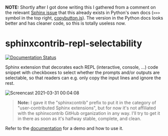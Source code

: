 **NOTE:** Shortly after I got done writing this I gathered from a comment on
the relevant [Sphinx issue](https://github.com/sphinx-doc/sphinx/pull/6727#issuecomment-541393869)
that this already exists in Python's own docs (``>>>`` symbol in the top right,
[copybutton.js](https://docs.python.org/3/_static/copybutton.js)). The version
in the Python docs looks better and has cleaner code, so this is totally
useless now.


sphinxcontrib-repl-selectability
================================

[![Documentation Status](https://readthedocs.org/projects/sphinxcontrib-repl-selectability/badge/?version=latest)](https://sphinxcontrib-repl-selectability.readthedocs.io/en/latest/?badge=latest)

Sphinx extension that decorates each REPL (interactive, console, ...) code
snippet with checkboxes to select whether the prompts and/or outputs are
selectable, so that readers can e.g. only copy the input lines and ignore the
rest.

![Screencast 2021-03-31 00:04:08](https://user-images.githubusercontent.com/3827982/113063318-67b5ae00-91b5-11eb-89f2-1ad205262a67.gif)

> **Note:** I gave it the "sphinxcontrib" prefix to put it in the category of
"user-contributed Sphinx extensions", but for now it's not affiliated with the
sphinxcontrib GitHub organization in any way. I'll try to get it in there as
soon as it's halfway stable, complete, and clean.

Refer to the
[documentation](https://sphinxcontrib-repl-selectability.readthedocs.io/en/latest/)
for a demo and how to use it.
